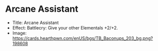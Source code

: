 # Arcane Assistant
- Title:  Arcane Assistant
- Effect:  Battlecry: Give your other Elementals +2/+2.
- Image:  https://cards.hearthpwn.com/enUS/bgs/TB_Baconups_203_bg.png?198608
